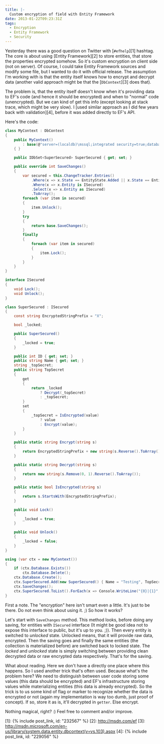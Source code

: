 ```yaml
---
title: |-
  Custom encryption of field with Entity Framework
date: 2013-01-22T09:23:31Z
tags:
  - Encryption
  - Entity Framework
  - Security
---
```

Yesterday there was a good question on Twitter with [`#efhelp`][1] hashtag. The core is about using [Entity Framework][2] to store entities, that store the properties encrypted somehow. So it's custom encryption on client side (not on server). Of course, I could take Entity Framework sources and modify some file, but I wanted to do it with official release. The assumption I'm working with is that the entity itself knows how to encrypt and decrypt data (another valid approach might be that the [`DbContext`][3] does that).

<!-- excerpt -->

The problem is, that the entity itself doesn't know when it's providing data to EF's code (and hence it should be encrypted) and when to "normal" code (unencrypted). But we can kind of get this info (except looking at stack trace, which might be very slow). I [used similar approach as I did few years back with validation][4], before it was added directly to EF's API.

Here's the code:

```csharp
class MyContext : DbContext
{
	public MyContext()
		: base(@"server=(localdb)\mssql;integrated security=true;database=test;")
	{ }

	public IDbSet<SuperSecured> SuperSecured { get; set; }

	public override int SaveChanges()
	{
		var secured = this.ChangeTracker.Entries()
			.Where(x => x.State == EntityState.Added || x.State == EntityState.Modified)
			.Where(x => x.Entity is ISecured)
			.Select(x => x.Entity as ISecured)
			.ToArray();
		foreach (var item in secured)
		{
			item.Unlock();
		}
		try
		{
			return base.SaveChanges();
		}
		finally
		{
			foreach (var item in secured)
			{
				item.Lock();
			}
		}
	}
}

interface ISecured
{
	void Lock();
	void Unlock();
}

class SuperSecured : ISecured
{
	const string EncryptedStringPrefix = "X";

	bool _locked;

	public SuperSecured()
	{
		_locked = true;
	}

	public int ID { get; set; }
	public string Name { get; set; }
	string _topSecret;
	public string TopSecret
	{
		get
		{
			return _locked
				? Decrypt(_topSecret)
				: _topSecret;
		}
		set
		{
			_topSecret = IsEncrypted(value)
				? value
				: Encrypt(value);
		}
	}

	public static string Encrypt(string s)
	{
		return EncryptedStringPrefix + new string(s.Reverse().ToArray());
	}

	public static string Decrypt(string s)
	{
		return new string(s.Remove(0, 1).Reverse().ToArray());
	}

	public static bool IsEncrypted(string s)
	{
		return s.StartsWith(EncryptedStringPrefix);
	}

	public void Lock()
	{
		_locked = true;
	}

	public void Unlock()
	{
		_locked = false;
	}
}
```

```csharp
using (var ctx = new MyContext())
{
	if (ctx.Database.Exists())
		ctx.Database.Delete();
	ctx.Database.Create();
	ctx.SuperSecured.Add(new SuperSecured() { Name = "Testing", TopSecret = "This is not a palindrome ;)" });
	ctx.SaveChanges();
	ctx.SuperSecured.ToList().ForEach(x => Console.WriteLine("{0}|{1}", x.Name, x.TopSecret));
}
```

First a note. The "encryption" here isn't smart even a little. It's just to be there. Do not even think about using it. ;) So how it works?

Let's start with `SaveChanges` method. This method looks, before doing any saving, for entities with `ISecured` interface (It might be good idea not to expose this interface to public, but it's up to you. ;)). Then every entity is switched to _unlocked_ state. Unlocked means, that it will provide raw data, encrypted. Then the saving goes and finally the same entities (the collection is materialized before) are switched back to locked state. The _locked_ and _unlocked_ state is simply switching between providing clean decrypted data or raw encrypted data respectively. That's for the saving.

What about reading. Here we don't have a directly one place where this happens. So I used another trick that's often used. Because what's the problem here? We need to distinguish between user code storing some values (this data should be encrypted) and EF's infrastructure storing values while materializing entities (this data is already encrypted). So the trick is to us some kind of flag or marker to recognize whether the data is encrypted or not (again my implementation is way too dumb, just proof of concept). If so, store it as is, it'll decrypted in `getter`. Else encrypt.

Nothing magical, right? :) Feel free to comment and/or improve.

[1]: {% include post_link, id: "232567" %}
[2]: http://msdn.com/ef
[3]: http://msdn.microsoft.com/en-us/library/system.data.entity.dbcontext(v=vs.103).aspx
[4]: {% include post_link, id: "229056" %}
